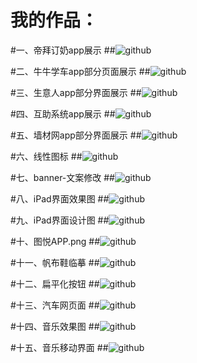 我的作品：
==========================================================================================================================

#一、帝拜订奶app展示
##![github](https://github.com/liuyao2303/UI/blob/master/%E5%B8%9D%E6%8B%9C%E8%AE%A2%E5%A5%B6app%E5%B1%95%E7%A4%BA.jpg "github")

#二、牛牛学车app部分页面展示
##![github](https://github.com/liuyao2303/UI/blob/master/%E7%89%9B%E7%89%9B%E5%AD%A6%E8%BD%A6app%E9%83%A8%E5%88%86%E9%A1%B5%E9%9D%A2%E5%B1%95%E7%A4%BA.jpg "github")

#三、生意人app部分界面展示
##![github](https://github.com/liuyao2303/UI/blob/master/%E7%94%9F%E6%84%8F%E4%BA%BAapp%E9%83%A8%E5%88%86%E7%95%8C%E9%9D%A2%E5%B1%95%E7%A4%BA.jpg "github")

#四、互助系统app展示
##![github](https://github.com/liuyao2303/UI/blob/master/%E4%BA%92%E5%8A%A9%E7%B3%BB%E7%BB%9Fapp%E5%B1%95%E7%A4%BA.jpg "github")

#五、墙材网app部分界面展示
##![github](https://github.com/liuyao2303/UI/blob/master/%E5%A2%99%E6%9D%90%E7%BD%91app%E9%83%A8%E5%88%86%E7%95%8C%E9%9D%A2%E5%B1%95%E7%A4%BA.jpg "github")

#六、线性图标
##![github](https://github.com/liuyao2303/UI/blob/master/%E7%BA%BF%E6%80%A7%E5%9B%BE%E6%A0%87.png "github")

#七、banner-文案修改
##![github](https://github.com/liuyao2303/UI/blob/master/banner-%E6%96%87%E6%A1%88%E4%BF%AE%E6%94%B9.png "github")

#八、iPad界面效果图
##![github](https://github.com/liuyao2303/UI/blob/master/iPad%E7%95%8C%E9%9D%A2%E6%95%88%E6%9E%9C%E5%9B%BE.png "github")

#九、iPad界面设计图
##![github](https://github.com/liuyao2303/UI/blob/master/iPad%E7%95%8C%E9%9D%A2%E8%AE%BE%E8%AE%A1%E5%9B%BE.png "github")

#十、图悦APP.png
##![github](https://github.com/liuyao2303/UI/blob/master/%E5%9B%BE%E6%82%A6APP.png "github")

#十一、帆布鞋临摹
##![github](https://github.com/liuyao2303/UI/blob/master/%E5%B8%86%E5%B8%83%E9%9E%8B%E4%B8%B4%E6%91%B9.png "github")

#十二、扁平化按钮
##![github](https://github.com/liuyao2303/UI/blob/master/%E6%89%81%E5%B9%B3%E5%8C%96%E6%8C%89%E9%92%AE.png "github")

#十三、汽车网页面
##![github](https://github.com/liuyao2303/UI/blob/master/%E6%B1%BD%E8%BD%A6%E7%BD%91%E9%A1%B5%E9%9D%A2.png "github")

#十四、音乐效果图
##![github](https://github.com/liuyao2303/UI/blob/master/%E9%9F%B3%E4%B9%90%E6%95%88%E6%9E%9C%E5%9B%BE.png "github")

#十五、音乐移动界面
##![github](https://github.com/liuyao2303/UI/blob/master/%E9%9F%B3%E4%B9%90%E7%A7%BB%E5%8A%A8%E7%95%8C%E9%9D%A2.png "github")
